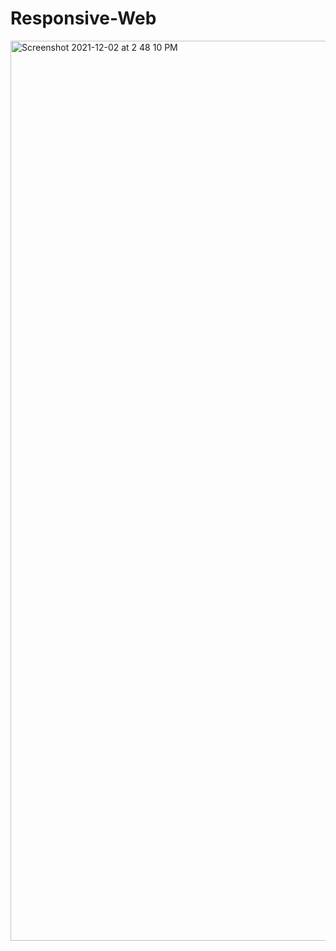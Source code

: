 # Responsive-Web

<img width="1440" alt="Screenshot 2021-12-02 at 2 48 10 PM" src="https://user-images.githubusercontent.com/79074310/144394399-0b4b37f4-6e31-4c96-8fc1-111ec6ad0922.png">
